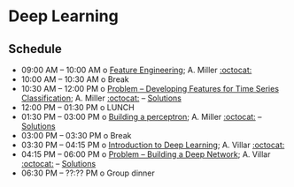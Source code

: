 # Deep Learning

## Schedule

 * 09:00 AM – 10:00 AM  o [Feature Engineering](FeatureEngineering.ipynb); A. Miller [:octocat:](https://github.com/adamamiller)
 * 10:00 AM – 10:30 AM  o  Break
 * 10:30 AM – 12:00 PM  o  [Problem – Developing Features for Time Series Classification](FeatureEngineering.ipynb); A. Miller [:octocat:](https://github.com/adamamiller) – [Solutions](FeatureEngineeringSolutions.ipynb)
 * 12:00 PM – 01:30 PM  o  LUNCH
 * 01:30 PM – 03:00 PM  o  [Building a perceptron](BuildingPerceptronsForClassification.ipynb); A. Miller [:octocat:](https://github.com/adamamiller) – [Solutions](BuildingPerceptronsForClassificationSolutions.ipynb)
 * 03:00 PM – 03:30 PM  o  Break
 * 03:30 PM – 04:15 PM  o  [Introduction to Deep Learning](IntroductionToDeepLearning.pdf); A. Villar [:octocat:](https://github.com/villrv)
 * 04:15 PM – 06:00 PM  o  [Problem – Building a Deep Network](DeeplearningBlank.ipynb); A. Villar [:octocat:](https://github.com/villrv) – [Solutions](DeeplearningSolutions.ipynb)
 * 06:30 PM – ??:?? PM  o  Group dinner
